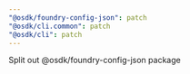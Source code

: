 ```yaml
---
"@osdk/foundry-config-json": patch
"@osdk/cli.common": patch
"@osdk/cli": patch
---
```


Split out @osdk/foundry-config-json package
